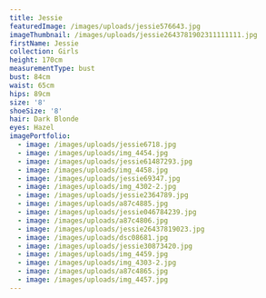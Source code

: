 ```yaml
---
title: Jessie
featuredImage: /images/uploads/jessie576643.jpg
imageThumbnail: /images/uploads/jessie2643781902311111111.jpg
firstName: Jessie
collection: Girls
height: 170cm
measurementType: bust
bust: 84cm
waist: 65cm
hips: 89cm
size: '8'
shoeSize: '8'
hair: Dark Blonde
eyes: Hazel
imagePortfolio:
  - image: /images/uploads/jessie6718.jpg
  - image: /images/uploads/img_4454.jpg
  - image: /images/uploads/jessie61487293.jpg
  - image: /images/uploads/img_4458.jpg
  - image: /images/uploads/jessie69347.jpg
  - image: /images/uploads/img_4302-2.jpg
  - image: /images/uploads/jessie2364789.jpg
  - image: /images/uploads/a87c4885.jpg
  - image: /images/uploads/jessie046784239.jpg
  - image: /images/uploads/a87c4806.jpg
  - image: /images/uploads/jessie26437819023.jpg
  - image: /images/uploads/dsc08681.jpg
  - image: /images/uploads/jessie30873420.jpg
  - image: /images/uploads/img_4459.jpg
  - image: /images/uploads/img_4303-2.jpg
  - image: /images/uploads/a87c4865.jpg
  - image: /images/uploads/img_4457.jpg
---
```


